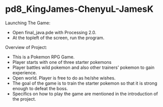 pd8_KingJames-ChenyuL-JamesK
============================
Launching The Game:
 - Open final_java.pde with Processing 2.0.
 - At the topleft of the screen, run the program.
 
 Overview of Project:
 - This is a Pokemon RPG Game.
 - Player starts with one of three starter pokemons
 - Player battles wild pokemon and also other trainers' pokemon to gain experience.
 - Open world. Player is free to do as he/she wishes.
 - The goal of the game is to train the starter pokemon so that it is strong enough to defeat the boss.
 - Specifics on how to play the game are mentioned in the introduction of the project.
